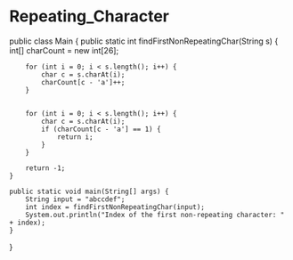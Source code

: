# Repeating_Character

public class Main {
    public static int findFirstNonRepeatingChar(String s) {
        int[] charCount = new int[26]; 

        
        for (int i = 0; i < s.length(); i++) {
            char c = s.charAt(i);
            charCount[c - 'a']++;
        }

        
        for (int i = 0; i < s.length(); i++) {
            char c = s.charAt(i);
            if (charCount[c - 'a'] == 1) {
                return i;
            }
        }

        return -1; 
    }

    public static void main(String[] args) {
        String input = "abccdef";
        int index = findFirstNonRepeatingChar(input);
        System.out.println("Index of the first non-repeating character: " + index);
    }
}
